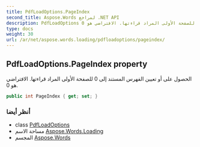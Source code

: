 ```yaml
---
title: PdfLoadOptions.PageIndex
second_title: Aspose.Words لمراجع .NET API
description: PdfLoadOptions ملكية. الحصول على أو تعيين الفهرس المستند إلى 0 للصفحة الأولى المراد قراءتها. الافتراضي هو 0.
type: docs
weight: 30
url: /ar/net/aspose.words.loading/pdfloadoptions/pageindex/
---
```

## PdfLoadOptions.PageIndex property

الحصول على أو تعيين الفهرس المستند إلى 0 للصفحة الأولى المراد قراءتها. الافتراضي هو 0.

```csharp
public int PageIndex { get; set; }
```

### أنظر أيضا

* class [PdfLoadOptions](../)
* مساحة الاسم [Aspose.Words.Loading](../../pdfloadoptions/)
* المجسم [Aspose.Words](../../../)


